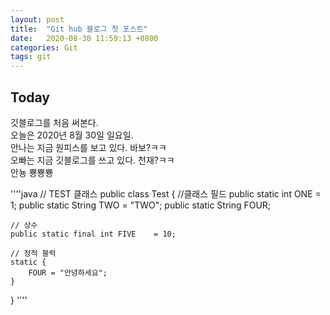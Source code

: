 ```yaml
---
layout: post
title:  "Git hub 블로그 첫 포스트"
date:   2020-08-30 11:59:13 +0800
categories: Git
tags: git
---
```

## Today
깃블로그를 처음 써본다.<br>
오늘은 2020년 8월 30일 일요일.<br>
안나는 지금 원피스를 보고 있다. 바보?ㅋㅋ<br>
오빠는 지금 깃블로그를 쓰고 있다. 천재?ㅋㅋ<br>
안뇽 뿅뿅뿅<br>

''''java
// TEST 클래스
public class Test {
      //클래스 필드
    public static int ONE       = 1;
    public static String TWO    = "TWO";
    public static String FOUR;
    
    // 상수
    public static final int FIVE    = 10;

    // 정적 블럭
    static {
        FOUR = "안녕하세요";
    }
    
}
''''
